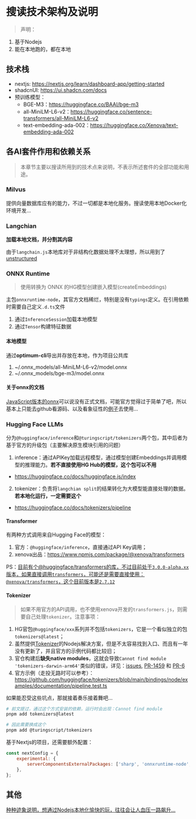 # 搜读技术架构及说明

> 声明：

1. 基于Nodejs
2. 能在本地跑的，都在本地

## 技术栈

- nextjs: <https://nextjs.org/learn/dashboard-app/getting-started>
- shadcnUI: <https://ui.shadcn.com/docs>
- 预训练模型：
  - BGE-M3：<https://huggingface.co/BAAI/bge-m3>
  - all-MiniLM-L6-v2：<https://huggingface.co/sentence-transformers/all-MiniLM-L6-v2>
  - text-embedding-ada-002：<https://huggingface.co/Xenova/text-embedding-ada-002>

## 各AI套件作用和依赖关系

> 本章节主要以搜读所用到的技术点来说明，不表示所述套件的全部功能和用途。

### Milvus

提供向量数据库应有的能力，不过一切都是本地化服务。搜读使用本地Docker化环境开发...

### Langchian

**加载本地文档，并分割其内容**

由于`langchain.js`本地库对于非结构化数据处理不太理想，所以用到了[unstructured](https://unstructured.io)

### ONNX Runtime

> 使用转换为 ONNX 的HG模型创建嵌入模型(createEmbeddings)

主包`onnxruntime-node`，其官方文档稀烂，特别是没有`typings`定义。在引用依赖时需要自己定义`.d.ts`文件

1. 通过`InferenceSession`加载本地模型
2. 通过`Tensor`构建特征数据

#### 本地模型

通过**optimum-cli**导出并存放在本地，作为项目公共库

1. ~/.onnx_models/all-MiniLM-L6-v2/model.onnx
2. ~/.onnx_models/bge-m3/model.onnx

#### 关于onnx的文档

[JavaScript版本的onnx](https://onnxruntime.ai/docs/get-started/with-javascript/node.html)可以说没有正式文档，可能官方觉得过于简单了吧，所以基本上只能去github看源码、以及看象征性的[例子](https://github.com/microsoft/onnxruntime-inference-examples/tree/main/js)去使用...

### Hugging Face LLMs

分为`@huggingface/inference`和`@turingscript/tokenizers`两个包，其中后者为基于官方的升级包（主要解决原生模块引用的问题）

1. inference：通过APIKey加载远程模型，通过模型创建Embeddings并调用模型的推理能力。**若不直接使用HG Hub的模型，这个包可以不用**

- <https://huggingface.co/docs/huggingface.js/index>

2. tokenizer：负责将`langchian split`的结果转化为大模型能直接处理的数据。**若本地化运行，一定需要这个**

- <https://huggingface.co/docs/tokenizers/pipeline>

#### Transformer

有两种方式调用来自Hugging Face的模型：

1. 官方：`@huggingface/inference`，直接通过API Key调用；
2. xenova出品：<https://www.npmjs.com/package/@xenova/transformers>

PS：<u>目前有个[@huggingface/transformers](https://www.npmjs.com/package/@huggingface/transformers)的库，不过目前处于`3.0.0-alpha.xx`版本，如果直接调用`transformers`，可能还是需要直接使用：`@xenova/transformers`，这个目前版本是`2.7.12`</u>

#### Tokenizer

> 如果不用官方的API调用，也不使用xenova开发的`transformers.js`，则需要自己处理`tokenizer`。注意事项：

1. HG官包`@huggingface/xxx`系列并不包括`tokenizers`，它是一个看似独立的包`tokenizers@latest`；
2. 虽然提供[Tokenizer](https://github.com/huggingface/tokenizers/tree/main/bindings/node)的Nodejs解决方案，但是不太容易找到入口、而且有一年没有更新了，并且官方的示例代码都比较旧；
3. 官仓构建后**缺失native modules**，这就会导致`Cannot find module 'tokenizers-darwin-arm64'`类似的错误，详见：[issues](https://github.com/huggingface/tokenizers/issues/1403), [PR-1459](https://github.com/huggingface/tokenizers/pull/1459) 和 [PR-6](https://github.com/turingscript/tokenizers/pull/6)
4. 官方示例（走投无路时可以参考）：<https://github.com/huggingface/tokenizers/blob/main/bindings/node/examples/documentation/pipeline.test.ts>

如果能忍受这些坑点，那就接着奏乐接着舞吧...

```bash
# 前文提过，通过这个方式安装的依赖，运行时会出现：Cannot find module
pnpm add tokenizers@latest

# 因此需要换成这个
pnpm add @turingscript/tokenizers
```

基于Nextjs的项目，还需要额外配置：

```javascript
const nextConfig = {
    experimental: {
        serverComponentsExternalPackages: ['sharp', 'onnxruntime-node', '@turingscript/tokenizers'],
    },
};
```

## 其他

<u>种种迹象说明，想通过Nodejs本地化愉快的玩，往往会让人血压一路飙升...</u>
